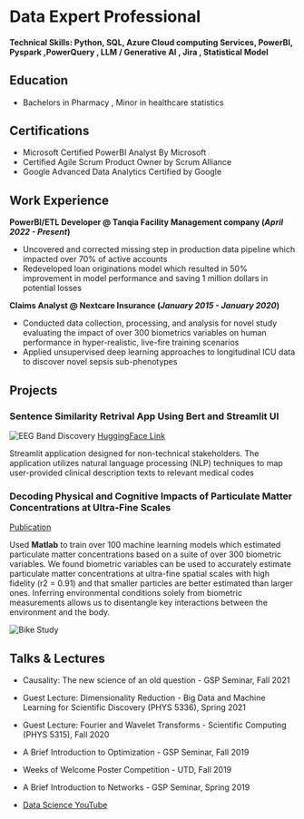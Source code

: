 # Data Expert Professional

#### Technical Skills: Python, SQL, Azure Cloud computing Services, PowerBI, Pyspark ,PowerQuery , LLM / Generative AI , Jira , Statistical Model

## Education
- Bachelors in Pharmacy , Minor in healthcare statistics

## Certifications
- Microsoft Certified PowerBI Analyst By Microsoft
- Certified Agile Scrum Product Owner by Scrum Alliance
- Google Advanced Data Analytics Certified by Google 

## Work Experience
**PowerBI/ETL Developer @ Tanqia Facility Management company (_April 2022 - Present_)**
- Uncovered and corrected missing step in production data pipeline which impacted over 70% of active accounts
- Redeveloped loan originations model which resulted in 50% improvement in model performance and saving 1 million dollars in potential losses

**Claims Analyst @ Nextcare Insurance  (_January 2015 - January 2020_)**
- Conducted data collection, processing, and analysis for novel study evaluating the impact of over 300 biometrics variables on human performance in hyper-realistic, live-fire training scenarios
- Applied unsupervised deep learning approaches to longitudinal ICU data to discover novel sepsis sub-phenotypes

## Projects
### Sentence Similarity Retrival App Using Bert and Streamlit UI
![EEG Band Discovery](/assets/img/eeg_band_discovery.jpeg)
[HuggingFace Link](https://huggingface.co/spaces/ceejaytheanalyst/Insurance_code_mapping)

Streamlit application designed for non-technical stakeholders. The application utilizes natural language processing (NLP) techniques to map user-provided clinical description texts to relevant medical codes



### Decoding Physical and Cognitive Impacts of Particulate Matter Concentrations at Ultra-Fine Scales
[Publication](https://www.mdpi.com/1424-8220/22/11/4240)

Used **Matlab** to train over 100 machine learning models which estimated particulate matter concentrations based on a suite of over 300 biometric variables. We found biometric variables can be used to accurately estimate particulate matter concentrations at ultra-fine spatial scales with high fidelity (r2 = 0.91) and that smaller particles are better estimated than larger ones. Inferring environmental conditions solely from biometric measurements allows us to disentangle key interactions between the environment and the body.

![Bike Study](/assets/img/bike_study.jpeg)

## Talks & Lectures
- Causality: The new science of an old question - GSP Seminar, Fall 2021
- Guest Lecture: Dimensionality Reduction - Big Data and Machine Learning for Scientific Discovery (PHYS 5336), Spring 2021
- Guest Lecture: Fourier and Wavelet Transforms - Scientific Computing (PHYS 5315), Fall 2020
- A Brief Introduction to Optimization - GSP Seminar, Fall 2019
- Weeks of Welcome Poster Competition - UTD, Fall 2019
- A Brief Introduction to Networks - GSP Seminar, Spring 2019

- [Data Science YouTube](https://www.youtube.com/channel/UCa9gErQ9AE5jT2DZLjXBIdA)


